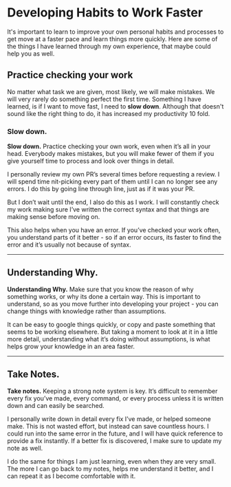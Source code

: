 # Developing Habits to Work Faster

It's important to learn to improve your own personal habits and processes to get move at a faster pace and learn things more quickly. Here are some of the things I have learned through my own experience, that maybe could help you as well.

## Practice checking your work

No matter what task we are given, most likely, we will make mistakes. We will very rarely do something perfect the first time. Something I have learned, is if I want to move fast, I need to **slow down**.  Although that doesn't sound like the right thing to do, it has increased my productivity 10 fold.


### Slow down.

**Slow down.** Practice checking your own work, even when it’s all in your head.  Everybody makes mistakes, but you will make fewer of them if you give yourself time to process and look over things in detail.

I personally review my own PR’s several times before requesting a review. I will spend time nit-picking every part of them until I can no longer see any errors. I do this by going line through line, just as if it was your PR.

But I don’t wait until the end, I also do this as I work. I will constantly check my work making sure I’ve written the correct syntax and that things are making sense before moving on.  

This also helps when you have an error. If you’ve checked your work often, you understand parts of it better - so if an error occurs, its faster to find the error and it’s usually not because of syntax.

---

## Understanding Why.

**Understanding Why.** Make sure that you know the reason of why something works, or why its done a certain way. This is important to understand, so as you move further into developing your project - you can change things with knowledge rather than assumptions. 

It can be easy to google things quickly, or copy and paste something that seems to be working elsewhere. But taking a moment to look at it in a little more detail, understanding what it’s doing without assumptions, is what helps grow your knowledge in an area faster.

---

## Take Notes.

**Take notes.** Keeping a strong note system is key. It’s difficult to remember every fix you’ve made, every command, or every process unless it is written down and can easily be searched.

I personally write down in detail every fix I’ve made, or helped someone make. This is not wasted effort, but instead can save countless hours. I could run into the same error in the future, and I will have quick reference to provide a fix instantly.  If a better fix is discovered, I make sure to update my note as well.

I do the same for things I am just learning, even when they are very small. The more I can go back to my notes, helps me understand it better, and I can repeat it as I become comfortable with it.





